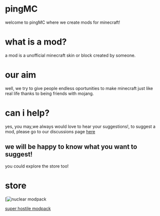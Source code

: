 # pingMC
welcome to pingMC where we create mods for minecraft!
# what is a mod?
a mod is a unofficial minecraft skin or block created by someone.
# our aim
well, we try to give people endless oportunities to make minecraft just like real life thanks to being friends with mojang.
# can i help?
yes, you may,we always would love to hear your suggestions!, to suggest a mod, please go to our discussions page [here](https://github.com/reter695/pingMC/discussions)
## we will be happy to know what you want to suggest!
you could explore the store too!
# store 
 [![nuclear modpack](https://www.curseforge.com/minecraft/modpacks/nukestuffs/download?client=y)

  
[super hostile modpack](https://www.curseforge.com/minecraft/modpacks/super-hostile-modpack/download?client=y)
